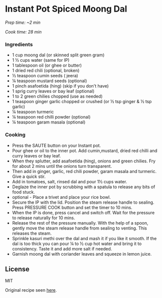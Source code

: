 # Instant Pot Spiced Moong Dal

*Prep time: ~2 min*

*Cook time: 28 min*

### Ingredients

 - 1 cup moong dal (or skinned split green gram)
 - 1 ½ cups water (same for IP)
 - 1 tablespoon oil (or ghee or butter)
 - 1 dried red chili (optional, broken)
  - ½ teaspoon cumin seeds ( jeera)
 - ¼ teaspoon mustard seeds (optional)
 - 1 pinch asafoetida (hing) (skip if you don't have)
 - 1 sprig curry leaves or bay leaf (optional)
 - 1 to 2 green chilies chopped (use as needed)
 - 1 teaspoon ginger garlic chopped or crushed (or ½ tsp ginger & ½ tsp garlic)
 - ¼ teaspoon turmeric
 - ¼ teaspoon red chilli powder (optional)
 - ¼ teaspoon garam masala (optional)

### Cooking

 -  Press the SAUTE button on your Instant pot.
  - Pour ghee or oil to the inner pot. Add cumin,mustard, dried red chilli and curry leaves or bay leaf.
 - When they splutter, add asafoetida (hing), onions and green chilies. Fry for about 2 mins until the onions turn transparent.
 - Then add in ginger, garlic, red chili powder, garam masala and turmeric. Give a quick stir.
 - Add in tomatoes, salt, rinsed dal and pour 1½ cups water.
  - Deglaze the inner pot by scrubbing with a spatula to release any bits of food stuck.
 - optional - Place a trivet and place your rice bowl.
 - Secure the IP with the lid. Position the steam release handle to sealing. Press PRESSURE COOK button and set the timer to 10 mins.
 - When the IP is done, press cancel and switch off. Wait for the pressure to release naturally for 10 mins.
 - Release the rest of the pressure manually. With the help of a spoon, gently move the steam release handle from sealing to venting. This releases the steam.
 - Sprinkle kasuri methi over the dal and mash it if you like it smooth. If the dal is too thick you can pour ¼ to ½ cup hot water and bring it to consistency. Taste it and add more salt if needed.
 - Garnish moong dal with coriander leaves and squeeze in lemon juice.

License
----

MIT

Original recipe seen [here](https://www.indianhealthyrecipes.com/moong-dal-recipe/).

